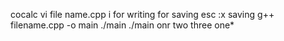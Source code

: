 cocalc
vi file name.cpp
i
for writing
for saving
esc :x saving 
g++ filename.cpp -o main
./main 
./main  onr two three
one*
